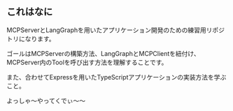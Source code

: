 ## これはなに

MCPServerとLangGraphを用いたアプリケーション開発のための練習用リポジトリになります。

ゴールはMCPServerの構築方法、LangGraphとMCPClientを紐付け、MCPServer内のToolを呼び出す方法を理解することです。

また、合わせてExpressを用いたTypeScriptアプリケーションの実装方法を学ぶこと。

よっしゃ〜やってくでぃ〜〜
